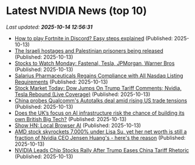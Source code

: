 # Latest NVIDIA News (top 10)
_Last updated: **2025-10-14 12:56:31**_

- [How to play Fortnite in Discord? Easy steps explained](https://timesofindia.indiatimes.com/sports/esports/fortnite/how-to-play-fortnite-in-discord-easy-steps-explained/articleshow/124528042.cms) (Published: 2025-10-13)
- [The Israeli hostages and Palestinian prisoners being released](https://theweek.com/politics/the-israeli-hostages-and-palestinian-prisoners-being-released) (Published: 2025-10-13)
- [Stocks to Watch Monday: Fastenal, Tesla, JPMorgan, Warner Bros](https://biztoc.com/x/d3e2a1803917ac88) (Published: 2025-10-13)
- [Salarius Pharmaceuticals Regains Compliance with All Nasdaq Listing Requirements](https://www.globenewswire.com/news-release/2025/10/13/3165547/0/en/Salarius-Pharmaceuticals-Regains-Compliance-with-All-Nasdaq-Listing-Requirements.html) (Published: 2025-10-13)
- [Stock Market Today: Dow Jumps On Trump Tariff Comments; Nvidia, Tesla Rebound (Live Coverage)](https://biztoc.com/x/ee6fa9be3ceb7d99) (Published: 2025-10-13)
- [China probes Qualcomm's Autotalks deal amid rising US trade tensions](https://www.theregister.com/2025/10/13/qualcomm_autotalks_china_probe/) (Published: 2025-10-13)
- [Does the UK’s focus on AI infrastructure risk the chance of building its own British Big Tech?](https://biztoc.com/x/0f0d84e0b948b055) (Published: 2025-10-13)
- [Show HN: Local Browser AI](https://blog.alexewerlof.com/p/local-browser-ai) (Published: 2025-10-13)
- [AMD stock skyrockets 7,000% under Lisa Su, yet her net worth is still a fraction of Nvidia CEO Jensen Huang's - here's the reason](https://economictimes.indiatimes.com/news/international/us/amd-stock-skyrockets-7000-under-lisa-su-yet-her-net-worth-is-still-a-fraction-of-nvidia-ceo-jensen-huangs-heres-the-reason/articleshow/124526718.cms) (Published: 2025-10-13)
- [NVIDIA Leads Chip Stocks Rally After Trump Eases China Tariff Rhetoric](https://finance.yahoo.com/news/nvidia-leads-chip-stocks-rally-121732615.html) (Published: 2025-10-13)
